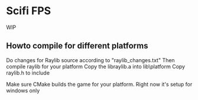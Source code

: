 # Scifi FPS 

WIP

## Howto compile for different platforms

Do changes for Raylib source according to "raylib_changes.txt"
Then compile raylib for your platform
Copy the libraylib.a into lib\platform
Copy raylib.h to include

Make sure CMake builds the game for your platform. Right now it's setup for windows only